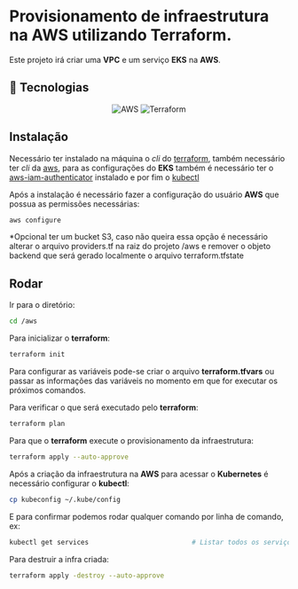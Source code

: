 # Provisionamento de infraestrutura na **AWS** utilizando **Terraform**.

Este projeto irá criar uma **VPC** e um serviço **EKS** na **AWS**.

## :rocket: Tecnologias

<div align="center">

  ![AWS](https://img.shields.io/badge/AWS-%23FF9900.svg?style=for-the-badge&logo=amazon-aws&logoColor=white)
  ![Terraform](https://img.shields.io/badge/terraform-%235835CC.svg?style=for-the-badge&logo=terraform&logoColor=white)

</div>

## Instalação

Necessário ter instalado na máquina o *cli* do [terraform](https://learn.hashicorp.com/tutorials/terraform/install-cli), também necessário ter *cli* da [aws](https://docs.aws.amazon.com/pt_br/cli/latest/userguide/getting-started-install.html), para as configurações do **EKS** também é necessário ter o [aws-iam-authenticator](https://docs.aws.amazon.com/eks/latest/userguide/install-aws-iam-authenticator.html) instalado e por fim o [kubectl](https://kubernetes.io/docs/tasks/tools/#kubectl)

Após a instalação é necessário fazer a configuração do usuário **AWS** que possua as permissões necessárias:
```bash
aws configure
```

*Opcional ter um bucket S3, caso não queira essa opção é necessário alterar o arquivo providers.tf na raiz do projeto /aws e remover o objeto backend que será gerado localmente o arquivo terraform.tfstate

## Rodar

Ir para o diretório:
```bash
cd /aws
```

Para inicializar o **terraform**:
```bash
terraform init
```

Para configurar as variáveis pode-se criar o arquivo **terraform.tfvars** ou passar as informações das variáveis no momento em que for executar os próximos comandos.

Para verificar o que será executado pelo **terraform**:
```bash
terraform plan
```

Para que o **terraform** execute o provisionamento da infraestrutura:
```bash
terraform apply --auto-approve
```

Após a criação da infraestrutura na **AWS** para acessar o **Kubernetes** é necessário configurar o **kubectl**:
```bash
cp kubeconfig ~/.kube/config
```

E para confirmar podemos rodar qualquer comando por linha de comando, ex:
```bash
kubectl get services                          # Listar todos os serviços do namespace
```

Para destruir a infra criada:
```bash
terraform apply -destroy --auto-approve
```
